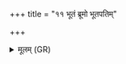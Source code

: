 +++
title = "११ भूतं ब्रूमो भूतपतिम्"

+++
<details><summary>मूलम् (GR)</summary>

भूतं ब्रूमो भूतपतिं  
भूतानाम् उत यस् पतिः ।  
भूतानि सर्वा ब्रूमस्  
ते नो मुञ्चन्त्व् अंहसः ॥
</details>